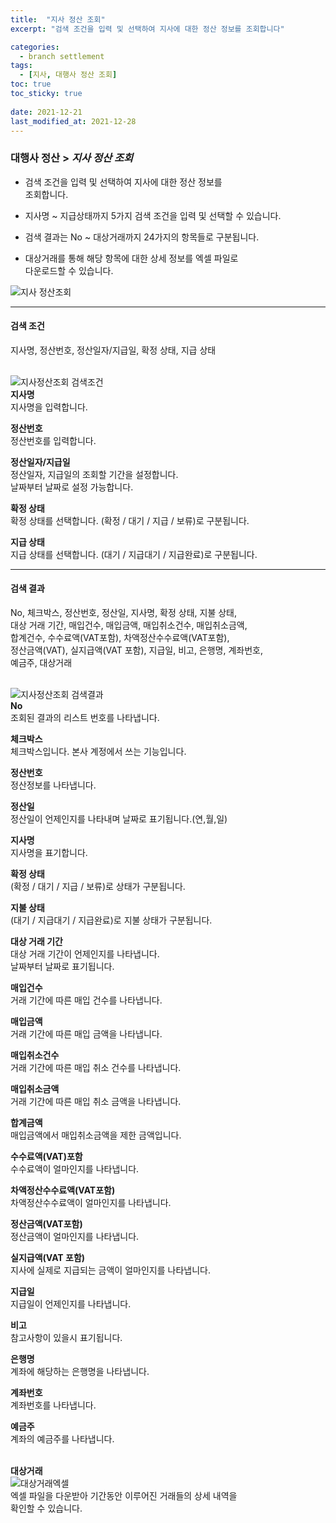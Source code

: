 ```yaml
---
title:  "지사 정산 조회"
excerpt: "검색 조건을 입력 및 선택하여 지사에 대한 정산 정보를 조회합니다"

categories:
  - branch settlement
tags:
  - [지사, 대행사 정산 조회]
toc: true
toc_sticky: true
 
date: 2021-12-21
last_modified_at: 2021-12-28
---
```

### 대행사 정산 > *지사 정산 조회*
- 검색 조건을 입력 및 선택하여 지사에 대한 정산 정보를<br>조회합니다.

- 지사명 ~ 지급상태까지 5가지 검색 조건을 입력 및 선택할 수 있습니다.

- 검색 결과는 No ~ 대상거래까지 24가지의 항목들로 구분됩니다.

- 대상거래를 통해 해당 항목에 대한 상세 정보를 엑셀 파일로<br>다운로드할 수 있습니다.

![지사 정산조회](https://user-images.githubusercontent.com/95394003/147530103-682b2dc3-3e94-4ebc-b564-587ea0ad53b8.jpeg)
<br>

---

#### 검색 조건
지사명, 정산번호, 정산일자/지급일, 확정 상태, 지급 상태<br>
<br>

![지사정산조회 검색조건](https://user-images.githubusercontent.com/95394003/147530164-228b3152-7517-4edc-8793-e06115ce269b.jpeg)<br>
**지사명**<br>
지사명을 입력합니다.

**정산번호**<br>
정산번호를 입력합니다.

**정산일자/지급일**<br>
정산일자, 지급일의 조회할 기간을 설정합니다.<br>날짜부터 날짜로 설정 가능합니다.

**확정 상태**<br>
확정 상태를 선택합니다. (확정 / 대기 / 지급 / 보류)로 구분됩니다.

**지급 상태**<br>
지급 상태를 선택합니다. (대기 / 지급대기 / 지급완료)로 구분됩니다.
<br>

---

#### 검색 결과
No, 체크박스, 정산번호, 정산일, 지사명, 확정 상태, 지불 상태,<br> 대상 거래 기간, 매입건수, 매입금액, 매입취소건수, 매입취소금액,<br>합계건수, 수수료액(VAT포함), 차액정산수수료액(VAT포함),<br>정산금액(VAT), 실지급액(VAT 포함), 지급일, 비고, 은행명, 계좌번호,<br>예금주, 대상거래<br>
<br>

![지사정산조회 검색결과](https://user-images.githubusercontent.com/95394003/147530190-f402d0e1-6928-40dd-a170-d66f62a78c46.jpeg)<br>
**No**<br>
조회된 결과의 리스트 번호를 나타냅니다.

**체크박스**<br>
체크박스입니다. 본사 계정에서 쓰는 기능입니다.

**정산번호**<br>
정산정보를 나타냅니다.

**정산일**<br>
정산일이 언제인지를 나타내며 날짜로 표기됩니다.(연,월,일)

**지사명**<br>
지사명을 표기합니다.

**확정 상태**<br>
(확정 / 대기 / 지급 / 보류)로 상태가 구분됩니다.

**지불 상태**<br>
(대기 / 지급대기 / 지급완료)로 지불 상태가 구분됩니다.

**대상 거래 기간**<br>
대상 거래 기간이 언제인지를 나타냅니다.<br>
날짜부터 날짜로 표기됩니다.

**매입건수**<br>
거래 기간에 따른 매입 건수를 나타냅니다.

**매입금액**<br>
거래 기간에 따른 매입 금액을 나타냅니다.

**매입취소건수**<br>
거래 기간에 따른 매입 취소 건수를 나타냅니다.

**매입취소금액**<br>
거래 기간에 따른 매입 취소 금액을 나타냅니다.

**합계금액**<br>
매입금액에서 매입취소금액을 제한 금액입니다.

**수수료액(VAT)포함**<br>
수수료액이 얼마인지를 나타냅니다.

**차액정산수수료액(VAT포함)**<br>
차액정산수수료액이 얼마인지를 나타냅니다.

**정산금액(VAT포함)**<br>
정산금액이 얼마인지를 나타냅니다.

**실지급액(VAT 포함)**<br>
지사에 실제로 지급되는 금액이 얼마인지를 나타냅니다.

**지급일**<br>
지급일이 언제인지를 나타냅니다.

**비고**<br>
참고사항이 있을시 표기됩니다.

**은행명**<br>
계좌에 해당하는 은행명을 나타냅니다.

**계좌번호**<br>
계좌번호를 나타냅니다.

**예금주**<br>
계좌의 예금주를 나타냅니다.
<br>
<br>

**대상거래**<br>
![대상거래엑셀](https://user-images.githubusercontent.com/95394003/146875647-2377d39f-90b4-4f57-a1c1-6c291f48a83f.jpeg)<br>
엑셀 파일을 다운받아 기간동안 이루어진 거래들의 상세 내역을<br>확인할 수 있습니다.